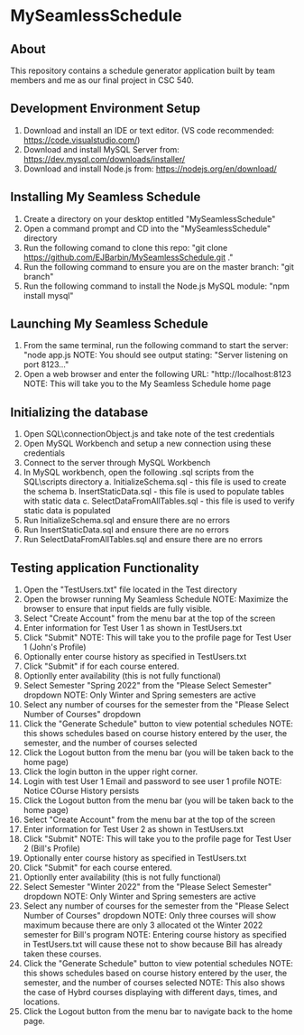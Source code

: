 # MySeamlessSchedule

## About
This repository contains a schedule generator application built by team members and me as our final project in CSC 540.

## Development Environment Setup

1. Download and install an IDE or text editor. (VS code recommended: https://code.visualstudio.com/)
2. Download and install MySQL Server from: https://dev.mysql.com/downloads/installer/
3. Download and install Node.js from: https://nodejs.org/en/download/

## Installing My Seamless Schedule
1. Create a directory on your desktop entitled "MySeamlessSchedule"
2. Open a command prompt and CD into the "MySeamlessSchedule" directory
3. Run the following comand to clone this repo: "git clone https://github.com/EJBarbin/MySeamlessSchedule.git ."
4. Run the following command to ensure you are on the master branch: "git branch"
5. Run the following command to install the Node.js MySQL module: "npm install mysql"

## Launching My Seamless Schedule
1. From the same terminal, run the following command to start the server: "node app.js
   NOTE: You should see output stating: "Server listening on port 8123..."
2. Open a web browser and enter the following URL: "http://localhost:8123
   NOTE: This will take you to the My Seamless Schedule home page

## Initializing the database
1. Open SQL\connectionObject.js and take note of the test credentials
2. Open MySQL Workbench and setup a new connection using these credentials
3. Connect to the server through MySQL Workbench
4. In MySQL workbench, open the following .sql scripts from the SQL\scripts directory
   a. InitializeSchema.sql - this file is used to create the schema
   b. InsertStaticData.sql - this file is used to populate tables with static data
   c. SelectDataFromAllTables.sql - this file is used to verify static data is populated
5. Run InitializeSchema.sql and ensure there are no errors
6. Run InsertStaticData.sql and ensure there are no errors
7. Run SelectDataFromAllTables.sql and ensure there are no errors

## Testing application Functionality
1. Open the "TestUsers.txt" file located in the Test directory
2. Open the browser running My Seamless Schedule
   NOTE: Maximize the browser to ensure that input fields are fully visible.
3. Select "Create Account" from the menu bar at the top of the screen
4. Enter information for Test User 1 as shown in TestUsers.txt
5. Click "Submit"
   NOTE: This will take you to the profile page for Test User 1 (John's Profile)
6. Optionally enter course history as specified in TestUsers.txt
7. Click "Submit" if for each course entered.
5. Optionlly enter availability (this is not fully functional)
6. Select Semester "Spring 2022" from the "Please Select Semester" dropdown
   NOTE: Only Winter and Spring semesters are active
7. Select any number of courses for the semester from the "Please Select Number of Courses" dropdown
8. Click the "Generate Schedule" button to view potential schedules
   NOTE: this shows schedules based on course history entered by the user, the semester, and the number of courses selected
9. Click the Logout button from the menu bar (you will be taken back to the home page)
10. Click the login button in the upper right corner.
11. Login with test User 1 Email and password to see user 1 profile
    NOTE: Notice COurse History persists
12. Click the Logout button from the menu bar (you will be taken back to the home page)
13. Select "Create Account" from the menu bar at the top of the screen
14. Enter information for Test User 2 as shown in TestUsers.txt
15. Click "Submit"
   NOTE: This will take you to the profile page for Test User 2 (Bill's Profile)
16. Optionally enter course history as specified in TestUsers.txt
17. Click "Submit" for each course entered.
15. Optionlly enter availability (this is not fully functional)
16. Select Semester "Winter 2022" from the "Please Select Semester" dropdown
   NOTE: Only Winter and Spring semesters are active
17. Select any number of courses for the semester from the "Please Select Number of Courses" dropdown
   NOTE: Only three courses will show maximum because there are only 3 allocated ot the Winter 2022 semester for Bill's program
   NOTE: Entering course history as specified in TestUsers.txt will cause these not to show because Bill has already taken these courses.
18. Click the "Generate Schedule" button to view potential schedules
   NOTE: this shows schedules based on course history entered by the user, the semester, and the number of courses selected
   NOTE: This also shows the case of Hybrd courses displaying with different days, times, and locations.
19. Click the Logout button from the menu bar to navigate back to the home page.
   
   